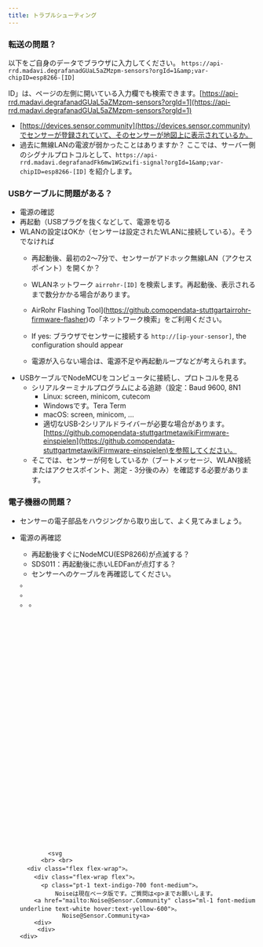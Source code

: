 ```yaml
---
title: トラブルシューティング
---
```


### 転送の問題？
以下をご自身のデータでブラウザに入力してください。
`https://api-rrd.madavi.degrafanadGUaL5aZMzpm-sensors?orgId=1&amp;var-chipID=esp8266-[ID]`

ID」は、ページの左側に開いている入力欄でも検索できます。[https://api-rrd.madavi.degrafanadGUaL5aZMzpm-sensors?orgId=1](https://api-rrd.madavi.degrafanadGUaL5aZMzpm-sensors?orgId=1)

* [https://devices.sensor.community](https://devices.sensor.community)でセンサーが登録されていて、そのセンサーが地図上に表示されているか。
* 過去に無線LANの電波が弱かったことはありますか？
  ここでは、サーバー側のシグナルプロトコルとして、`https://api-rrd.madavi.degrafanadFk6mw1WGzwifi-signal?orgId=1&amp;var-chipID=esp8266-[ID]` を紹介します。

### USBケーブルに問題がある？
* 電源の確認
* 再起動（USBプラグを抜くなどして、電源を切る
* WLANの設定はOKか（センサーは設定されたWLANに接続している）。そうでなければ
  * 再起動後、最初の2～7分で、センサーがアドホック無線LAN（アクセスポイント）を開くか？
  * WLANネットワーク `airrohr-[ID]` を検索します。再起動後、表示されるまで数分かかる場合があります。

  * AirRohr Flashing Tool](https://github.comopendata-stuttgartairrohr-firmware-flasher)の「ネットワーク検索」をご利用ください。
  * If yes: ブラウザでセンサーに接続する `http://[ip-your-sensor]`, the configuration should appear
  * 電源が入らない場合は、電源不足や再起動ループなどが考えられます。
* USBケーブルでNodeMCUをコンピュータに接続し、プロトコルを見る
  * シリアルターミナルプログラムによる追跡（設定：Baud 9600, 8N1
    * Linux: screen, minicom, cutecom
    * Windowsです。Tera Term
    * macOS: screen, minicom, ...
    * 適切なUSB-2シリアルドライバーが必要な場合があります。[https://github.comopendata-stuttgartmetawikiFirmware-einspielen](https://github.comopendata-stuttgartmetawikiFirmware-einspielen)を参照してください。
  * そこでは、センサーが何をしているか（ブートメッセージ、WLAN接続またはアクセスポイント、測定 - 3分後のみ）を確認する必要があります。

### 電子機器の問題？
* センサーの電子部品をハウジングから取り出して、よく見てみましょう。
* 電源の再確認
    * 再起動後すぐにNodeMCU(ESP8266)が点滅する？
    * SDS011：再起動後に赤いLEDFanが点灯する？
    * センサーへのケーブルを再確認してください。

  <div class="max-w-screen-xl mx-auto pt-5">。
      <div class="p-2 rounded-lg bg-indigo-100 shadow-lg sm:p-3">。
      <div class="flex items-center">。
            <span class="p-2 rounded-lg bg-indigo-500">。
              <svg class="h-8 w-8 text-white" fill="none" viewBox="0 0 24 24" stroke="currentColor">。

              <svg
            <br> <br>
        <div class="flex flex-wrap">。
          <div class="flex-wrap flex">。
            <p class="pt-1 text-indigo-700 font-medium">。
                Noiseは現在ベータ版です。ご質問は<p>までお願いします。
          <a href="mailto:Noise@Sensor.Community" class="ml-1 font-medium underline text-white hover:text-yellow-600">。
                  Noise@Sensor.Community<a>
          <div>
           <div>
      <div>
    <div>
  <div>
